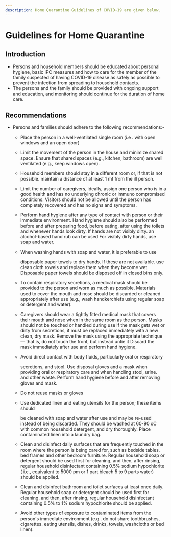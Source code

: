 ```yaml
---
description: Home Quarantine Guidelines of COVID-19 are given below.
---
```


# Guidelines for Home Quarantine

## Introduction

* Persons and household members should be educated about personal hygiene, basic IPC measures and how to care for the member of the family suspected of having COVID-19 disease as safely as possible to prevent the infection from spreading to household contacts.
* The persons and the family should be provided with ongoing support and education, and monitoring should continue for the duration of home care.



## Recommendations

* Persons and families should adhere to the following recommendations:-
  * Place the person in a well-ventilated single room \(i.e . with open windows and an open door\)
  * Limit the movement of the person in the house and minimize shared space. Ensure that shared spaces \(e.g., kitchen, bathroom\) are well ventilated \(e.g., keep windows open\).
  * Household members should stay in a different room or, if that is not possible. maintain a distance of at least 1 mt from the ill person.
  * Limit the number of caregivers, ideally, assign one person who is in a good health and has no underlying chronic or immuno compromised conditions. Visitors should not be allowed until the person has completely recovered and has no signs and symptoms.
  * Perform hand hygiene after any type of contact with person or their immediate environment. Hand hygiene should also be performed before and after preparing food, before eating, after using the toilets and whenever hands look dirty. If hands are not visibly dirty. an alcohol-based hand rub can be used For visibly dirty hands, use soap and water.
  * When washing hands with soap and water, it is preferable to use

    disposable paper towels to dry hands. If these are not available. use clean cloth rowels and replace them when they become wet. Disposable paper towels should be disposed off in closed bins only.

  * To contain respiratory secretions, a medical mask should be provided to the person and worn as much as possible. Materials used to cover the mouth and nose should be discarded or cleaned appropriately after use \(e.g., wash handkerchiefs using regular soap or detergent and water\).
  * Caregivers should wear a tightly fitted medical mask that covers their mouth and nose when in the same room as the person. Masks should not be touched or handled during use If the mask gets wet or dirty from secretions, it must be replaced immediately with a new clean, dry mask. Remove the mask using the appropriate technique — that is, do not touch the front, but instead untie it Discard the mask immediately after use and perform hand hygiene.
  * Avoid direct contact with body fluids, particularly oral or respiratory

    secretions, and stool. Use disposal gloves and a mask when providing oral or respiratory care and when handling stool, urine. and other waste. Perform hand hygiene before and after removing gloves and mask.

  * Do not reuse masks or gloves
  * Use dedicated linen and eating utensils for the person; these items should

    be cleaned with soap and water after use and may be re-used instead of being discarded. They should be washed at 60-90 oC with common household detergent, and dry thoroughly. Place contaminated linen into a laundry bag.

  * Clean and disinfect daily surfaces that are frequently touched in the room where the person is being cared for, such as bedside tables. bed frames and other bedroom furniture. Regular household soap or detergent should be used first for cleaning, and then, after rinsing, regular household disinfectant containing 0.5% sodium hypochlorite \( i.e., equivalent to 5000 pm or 1 part bleach 5 to 9 parts water\) should be applied.
  * Clean and disinfect bathroom and toilet surfaces at least once daily. Regular household soap or detergent should be used first for cleaning. and then, after rinsing, regular household disinfectant containing 0.5% to 1% sodium hypochlorite should be applied.
  * Avoid other types of exposure to contaminated items from the person's immediate environment \(e.g.. do not share toothbrushes, cigarettes. eating utensils, dishes, drinks, towels, washcloths or bed linen\).



